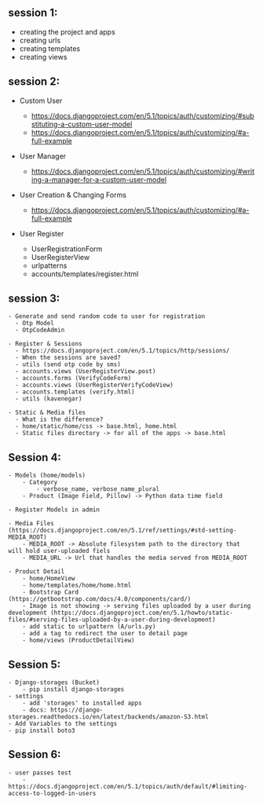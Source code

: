 

## session 1:

- creating the project and apps
- creating urls
- creating templates
- creating views

## session 2:

- Custom User

    - https://docs.djangoproject.com/en/5.1/topics/auth/customizing/#substituting-a-custom-user-model
    - https://docs.djangoproject.com/en/5.1/topics/auth/customizing/#a-full-example

- User Manager

    - https://docs.djangoproject.com/en/5.1/topics/auth/customizing/#writing-a-manager-for-a-custom-user-model

- User Creation & Changing Forms
    - https://docs.djangoproject.com/en/5.1/topics/auth/customizing/#a-full-example


- User Register
    - UserRegistrationForm
    - UserRegisterView
    - urlpatterns
    - accounts/templates/register.html

## session 3:

    - Generate and send random code to user for registration
      - Otp Model
      - OtpCodeAdmin
    
    - Register & Sessions
      - https://docs.djangoproject.com/en/5.1/topics/http/sessions/
      - When the sessions are saved?
      - utils (send otp code by sms)
      - accounts.views (UserRegisterView.post)
      - accounts.forms (VerifyCodeForm)
      - accounts.views (UserRegisterVerifyCodeView)
      - accounts.templates (verify.html)
      - utils (kavenegar)
    
    - Static & Media files
      - What is the difference?
      - home/static/home/css -> base.html, home.html
      - Static files directory -> for all of the apps -> base.html

## Session 4:
    - Models (home/models)
        - Category
            - verbose_name, verbose_name_plural
        - Product (Image Field, Pillow) -> Python data time field
    
    - Register Models in admin

    - Media Files (https://docs.djangoproject.com/en/5.1/ref/settings/#std-setting-MEDIA_ROOT)
        - MEDIA_ROOT -> Absolute filesystem path to the directory that will hold user-uploaded fiels
        - MEDIA_URL -> Url that handles the media served from MEDIA_ROOT

    - Product Detail
        - home/HomeView
        - home/templates/home/home.html
        - Bootstrap Card (https://getbootstrap.com/docs/4.0/components/card/)
        - Image is not showing -> serving files uploaded by a user during development (https://docs.djangoproject.com/en/5.1/howto/static-files/#serving-files-uploaded-by-a-user-during-development)
        - add static to urlpattern (A/urls.py) 
        - add a tag to redirect the user to detail page
        - home/views (ProductDetailView)

## Session 5:
    - Django-storages (Bucket)
        - pip install django-storages
    - settings
        - add 'storages' to installed apps
        - docs: https://django-storages.readthedocs.io/en/latest/backends/amazon-S3.html
    - Add Variables to the settings
    - pip install boto3

## Session 6:
    - user passes test
        - https://docs.djangoproject.com/en/5.1/topics/auth/default/#limiting-access-to-logged-in-users
        